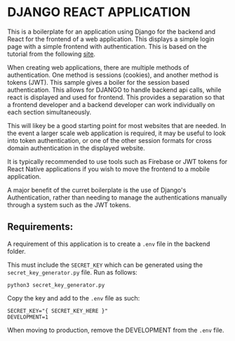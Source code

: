 # DJANGO REACT APPLICATION

This is a boilerplate for an application using Django for the backend and React for the frontend of a web application. This displays a simple login page with a simple frontend with authentication. This is based on the tutorial from the following [site](https://testdriven.io/blog/django-spa-auth/). 

When creating web applications, there are multiple methods of authentication. One method is sessions (cookies), and another method is tokens (JWT). This sample gives a boiler for the session based authentication. This allows for DJANGO to handle backend api calls, while react is displayed and used for frontend. This provides a separation so that a frontend developer and a backend developer can work individually on each section simultaneously. 

This will likey be a good starting point for most websites that are needed. In the event a larger scale web application is required, it may be useful to look into token authentication, or one of the other session formats for cross domain authentication in the displayed website. 

It is typically recommended to use tools such as Firebase or JWT tokens for React Native applications if you wish to move the frontend to a mobile application. 

A major benefit of the curret boilerplate is the use of Django's Authentication, rather than needing to manage the authentications manually through a system such as the JWT tokens. 

## Requirements:

A requirement of this application is to create a `.env` file in the backend folder. 

This must include the `SECRET_KEY` which can be generated using the `secret_key_generator.py` file. Run as follows:

```
python3 secret_key_generator.py
```

Copy the key and add to the `.env` file as such:

```
SECRET_KEY="{ SECRET_KEY_HERE }"
DEVELOPMENT=1
```

When moving to production, remove the DEVELOPMENT from the `.env` file. 